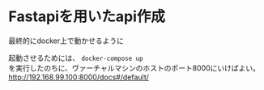 # Fastapiを用いたapi作成  
最終的にdocker上で動かせるように

起動させるためには、
```docker-compose up```  
を実行したのちに、ヴァーチャルマシンのホストのポート8000にいけばよい。  
http://192.168.99.100:8000/docs#/default/
